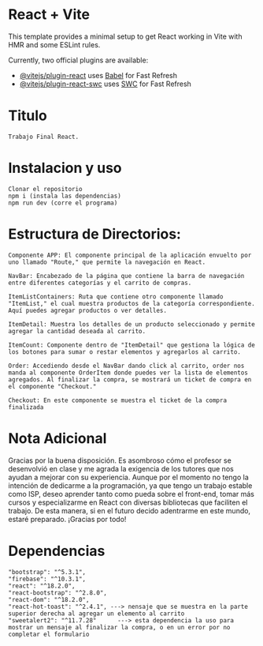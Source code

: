 # React + Vite

This template provides a minimal setup to get React working in Vite with HMR and some ESLint rules.

Currently, two official plugins are available:

- [@vitejs/plugin-react](https://github.com/vitejs/vite-plugin-react/blob/main/packages/plugin-react/README.md) uses [Babel](https://babeljs.io/) for Fast Refresh
- [@vitejs/plugin-react-swc](https://github.com/vitejs/vite-plugin-react-swc) uses [SWC](https://swc.rs/) for Fast Refresh

# Titulo 
    Trabajo Final React.
    
# Instalacion y uso
    Clonar el repositorio
    npm i (instala las dependencias)
    npm run dev (corre el programa)
    
# Estructura de Directorios:

    Componente APP: El componente principal de la aplicación envuelto por uno llamado "Route," que permite la navegación en React.

    NavBar: Encabezado de la página que contiene la barra de navegación entre diferentes categorías y el carrito de compras.

    ItemListContainers: Ruta que contiene otro componente llamado "ItemList," el cual muestra productos de la categoría correspondiente. Aquí puedes agregar productos o ver detalles.

    ItemDetail: Muestra los detalles de un producto seleccionado y permite agregar la cantidad deseada al carrito.

    ItemCount: Componente dentro de "ItemDetail" que gestiona la lógica de los botones para sumar o restar elementos y agregarlos al carrito.

    Order: Accediendo desde el NavBar dando click al carrito, order nos manda al componente OrderItem donde puedes ver la lista de elementos agregados. Al finalizar la compra, se mostrará un ticket de compra en el componente "Checkout."

    Checkout: En este componente se muestra el ticket de la compra finalizada

# Nota Adicional

   Gracias por la buena disposición. Es asombroso cómo el profesor se desenvolvió en clase y me agrada la exigencia de los tutores que nos ayudan a mejorar con su experiencia. Aunque por el momento no tengo la intención de dedicarme a la programación, ya que tengo un 
   trabajo estable como ISP, deseo aprender tanto como pueda sobre el front-end, tomar más cursos y especializarme en React con diversas bibliotecas que faciliten el trabajo. De esta manera, si en el futuro decido adentrarme en este mundo, estaré preparado. ¡Gracias 
   por todo!

   
# Dependencias
    "bootstrap": "^5.3.1",
    "firebase": "^10.3.1",
    "react": "^18.2.0",
    "react-bootstrap": "^2.8.0",
    "react-dom": "^18.2.0",
    "react-hot-toast": "^2.4.1", ---> nensaje que se muestra en la parte superior derecha al agregar un elemento al carrito 
    "sweetalert2": "^11.7.28"      ---> esta dependencia la uso para mostrar un mensaje al finalizar la compra, o en un error por no completar el formulario
